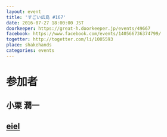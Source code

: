 ```yaml
---
layout: event
title: 'すごい広島 #167'
date: 2016-07-27 18:00:00 JST
doorkeeper: https://great-h.doorkeeper.jp/events/49667
facebook: https://www.facebook.com/events/140566736374799/
togetter: http://togetter.com/li/1005593
place: shakehands
categories: events
---
```


# 参加者


## 小栗 潤一


## [eiel](http://eiel.info/)
